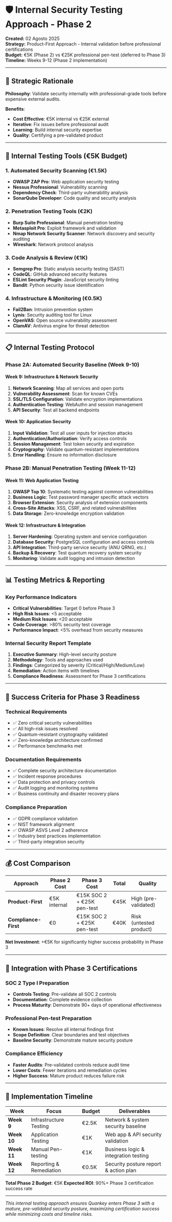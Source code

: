 # 🛡️ Internal Security Testing Approach - Phase 2

**Created:** 02 Agosto 2025  
**Strategy:** Product-First Approach - Internal validation before professional certifications  
**Budget:** €5K (Phase 2) vs €25K professional pen-test (deferred to Phase 3)  
**Timeline:** Weeks 9-12 (Phase 2 implementation)

---

## 🎯 Strategic Rationale

**Philosophy**: Validate security internally with professional-grade tools before expensive external audits.

**Benefits**:
- **Cost Effective**: €5K internal vs €25K external
- **Iterative**: Fix issues before professional audit
- **Learning**: Build internal security expertise
- **Quality**: Certifying a pre-validated product

---

## 🔧 Internal Testing Tools (€5K Budget)

### **1. Automated Security Scanning (€1.5K)**
- **OWASP ZAP Pro**: Web application security testing
- **Nessus Professional**: Vulnerability scanning  
- **Dependency Check**: Third-party vulnerability analysis
- **SonarQube Developer**: Code quality and security analysis

### **2. Penetration Testing Tools (€2K)**
- **Burp Suite Professional**: Manual penetration testing
- **Metasploit Pro**: Exploit framework and validation
- **Nmap Network Security Scanner**: Network discovery and security auditing
- **Wireshark**: Network protocol analysis

### **3. Code Analysis & Review (€1K)**
- **Semgrep Pro**: Static analysis security testing (SAST)
- **CodeQL**: GitHub advanced security features
- **ESLint Security Plugin**: JavaScript security linting
- **Bandit**: Python security issue identification

### **4. Infrastructure & Monitoring (€0.5K)**
- **Fail2Ban**: Intrusion prevention system
- **Lynis**: Security auditing tool for Linux
- **OpenVAS**: Open source vulnerability assessment
- **ClamAV**: Antivirus engine for threat detection

---

## 📋 Internal Testing Protocol

### **Phase 2A: Automated Security Baseline (Week 9-10)**

#### **Week 9: Infrastructure & Network Security**
1. **Network Scanning**: Map all services and open ports
2. **Vulnerability Assessment**: Scan for known CVEs
3. **SSL/TLS Configuration**: Validate encryption implementations  
4. **Authentication Testing**: WebAuthn and session management
5. **API Security**: Test all backend endpoints

#### **Week 10: Application Security**
1. **Input Validation**: Test all user inputs for injection attacks
2. **Authentication/Authorization**: Verify access controls
3. **Session Management**: Test token security and expiration
4. **Cryptography**: Validate quantum-resistant implementations
5. **Error Handling**: Ensure no information disclosure

### **Phase 2B: Manual Penetration Testing (Week 11-12)**

#### **Week 11: Web Application Testing**
1. **OWASP Top 10**: Systematic testing against common vulnerabilities
2. **Business Logic**: Test password manager specific attack vectors
3. **Browser Extension**: Security analysis of extension components
4. **Cross-Site Attacks**: XSS, CSRF, and related vulnerabilities
5. **Data Storage**: Zero-knowledge encryption validation

#### **Week 12: Infrastructure & Integration**
1. **Server Hardening**: Operating system and service configuration
2. **Database Security**: PostgreSQL configuration and access controls
3. **API Integration**: Third-party service security (ANU QRNG, etc.)
4. **Backup & Recovery**: Test quantum recovery system security
5. **Monitoring**: Validate audit logging and intrusion detection

---

## 📊 Testing Metrics & Reporting

### **Key Performance Indicators**
- **Critical Vulnerabilities**: Target 0 before Phase 3
- **High Risk Issues**: <5 acceptable
- **Medium Risk Issues**: <20 acceptable  
- **Code Coverage**: >80% security test coverage
- **Performance Impact**: <5% overhead from security measures

### **Internal Security Report Template**
1. **Executive Summary**: High-level security posture
2. **Methodology**: Tools and approaches used
3. **Findings**: Categorized by severity (Critical/High/Medium/Low)
4. **Remediation**: Action items with timelines
5. **Compliance Readiness**: Assessment for Phase 3 certifications

---

## 🎯 Success Criteria for Phase 3 Readiness

### **Technical Requirements**
- ✅ Zero critical security vulnerabilities
- ✅ All high-risk issues resolved
- ✅ Quantum-resistant cryptography validated
- ✅ Zero-knowledge architecture confirmed
- ✅ Performance benchmarks met

### **Documentation Requirements**
- ✅ Complete security architecture documentation
- ✅ Incident response procedures
- ✅ Data protection and privacy controls
- ✅ Audit logging and monitoring systems
- ✅ Business continuity and disaster recovery plans

### **Compliance Preparation**
- ✅ GDPR compliance validation
- ✅ NIST framework alignment
- ✅ OWASP ASVS Level 2 adherence
- ✅ Industry best practices implementation
- ✅ Third-party integration security

---

## 💰 Cost Comparison

| Approach | Phase 2 Cost | Phase 3 Cost | Total | Quality |
|----------|--------------|---------------|--------|---------|
| **Product-First** | €5K internal | €15K SOC 2 + €25K pen-test | €45K | High (pre-validated) |
| **Compliance-First** | €0 | €15K SOC 2 + €25K pen-test | €40K | Risk (untested product) |

**Net Investment**: +€5K for significantly higher success probability in Phase 3

---

## 🔄 Integration with Phase 3 Certifications

### **SOC 2 Type I Preparation**
- **Controls Testing**: Pre-validate all SOC 2 controls
- **Documentation**: Complete evidence collection
- **Process Maturity**: Demonstrate 90+ days of operational effectiveness

### **Professional Pen-test Preparation** 
- **Known Issues**: Resolve all internal findings first
- **Scope Definition**: Clear boundaries and test objectives
- **Baseline Security**: Demonstrate mature security posture

### **Compliance Efficiency**
- **Faster Audits**: Pre-validated controls reduce audit time
- **Lower Costs**: Fewer iterations and remediation cycles
- **Higher Success**: Mature product reduces failure risk

---

## 📅 Implementation Timeline

| Week | Focus | Budget | Deliverables |
|------|-------|--------|--------------|
| **Week 9** | Infrastructure Testing | €2.5K | Network & system security baseline |
| **Week 10** | Application Testing | €1K | Web app & API security validation |
| **Week 11** | Manual Pen-testing | €1K | Business logic & integration testing |
| **Week 12** | Reporting & Remediation | €0.5K | Security posture report & action plan |

**Total Phase 2 Budget**: €5K
**Expected ROI**: 90%+ Phase 3 certification success rate

---

*This internal testing approach ensures Quankey enters Phase 3 with a mature, pre-validated security posture, maximizing certification success while minimizing costs and timeline risks.*